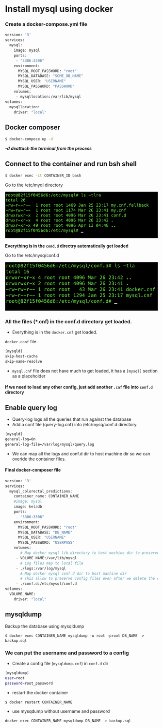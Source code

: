 # Install mysql using docker 

### Create a docker-compose.yml file 
```bash
version: '3'
services:
  mysql:
    image: mysql
    ports:
     - "3306:3306"
    environment:
      MYSQL_ROOT_PASSWORD: "root"
      MYSQL_DATABASE: "SOME_DB_NAME"
      MYSQL_USER: "USERNAME"
      MYSQL_PASSWORD: "PASSWORD"
    volumes:
     - mysqllocation:/var/lib/mysql
volumes:
  mysqllocation:
    driver: "local"
```

## Docker composer 

```bash
$ docker-compose up -d 
```
***-d deattach the terminal from the process***


## Connect to the container and run bsh shell

```bash
$ docker exec -it CONTAINER_ID bash 
```

Go to the /etc/myql directory 

![etc-mysql](img/etc-mysql.png)

**Everything is in the `cond.d` directry automatically get loaded**

Go to the /etc/mysq/conf.d

![etc-mysql](img/ect-mysql-conf.png)


### All the files (*.cnf) in the conf.d directory get loaded. 
 
 - Everything is in the `docker.cnf` get loaded. 

 `docker.conf` file
```bash
[mysqld]
skip-host-cache
skip-name-resolve
```
 - `mysql.cnf` file does not have much to get loaded, it has a `[mysql]` section as a placeholder 

#### If we need to load any other config, just add another `.cnf` file into `conf.d` directory

## Enable query log
- Query-log logs all the queries that run against the database 
- Add a conf file (query-log.cnf) into /etc/mysq/conf.d directory. 

```bash
[mysqld]
general-log=On
general-log-file=/var/log/mysql/query.log
```

- We can map all the logs and conf.d dir to host machine dir so we can overide the container files. 

#### Final docker-composer file

```bash 
version: '3'
services:
  mysql_colorectal_predictions:
    container_name: CONTAINER_NAME
    #image: mysql
    image: keladb
    ports:
     - "3306:3306"
    environment:
      MYSQL_ROOT_PASSWORD: "root"
      MYSQL_DATABASE: "DB_NAME"
      MYSQL_USER: "USERNAME"
      MYSQL_PASSWORD: "USERPASS"
    volumes:
       # Map docker mysql lib directory to host machine dir to preserve sql database
     - VOLUME_NAME:/var/lib/mysql
       # Log files map to local file
     - ./logs:/var/log/mysql
       # Map docker mysql conf.d dir to host machine dir
       # This allow to preserve config files even after we delete the docker containers
     - ./conf.d:/etc/mysql/conf.d
volumes:
  VOLUME_NAME:
    driver: "local"
```


## mysqldump 

Backup the database using mysqldump 

```
$ docker exec CONTAINER_NAME mysqldump -u root -proot DB_NAME  > backup.sql
```

### We can put the username and password to a config

- Create a config file (`mysqldump.cnf`) in `conf.d` dir 

```bash
[mysqldump]
user=root
password=root_password
```

- restart the docker container 

```bash
$ docker restart CONTAINER_NAME
```

- use mysqdump without username and password 

```bash
docker exec CONTAINER_NAME mysqldump DB_NAME  > backup.sql
```






